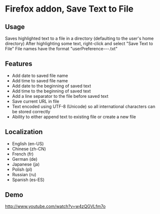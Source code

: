 # Firefox addon, Save Text to File

## Usage
Saves highlighted text to a file in a directory (defaulting to the user's home directory)
After highlighting some text, right-click and select "Save Text to File"
File names have the format "userPreference--<todaysdate>-<timestamp>.txt"

## Features
- Add date to saved file name
- Add time to saved file name
- Add date to the beginning of saved text
- Add time to the beginning of saved text
- Add a line separator to the file before saved text
- Save current URL in file
- Text encoded using UTF-8 (Unicode) so all international characters can be stored correctly
- Ability to either append text to existing file or create a new file

## Localization
- English (en-US)
- Chinese (zh-CN)
- French (fr)
- German (de)
- Japanese (ja)
- Polish (pl)
- Russian (ru)
- Spanish (es-ES)

## Demo
http://www.youtube.com/watch?v=w4zQGVLfm7o
